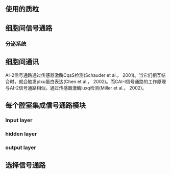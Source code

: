 ## 使用的质粒

## 细胞间信号通路

### 分泌系统

## 细胞间通讯

AI-2信号通路通过传感器激酶CqsS检测(Schauder et al.， 2001)。当它们相互结合时，就会触发plxu蛋白表达(Chen et al.， 2002)。而CAI-I信号通路的工作原理与AI-2信号通路相似。通过传感器激酶luxq检测(Miller et al.， 2002)。

## 每个腔室集成信号通路模块

### Input layer



### hidden layer



### output layer



## 选择信号通路

